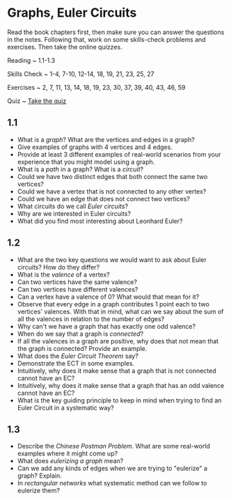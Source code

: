 # Graphs, Euler Circuits

Read the book chapters first, then make sure you can answer the questions in the notes. Following that, work on some skills-check problems and exercises. Then take the online quizzes.

Reading
  ~ 1.1-1.3

Skills Check
  ~ 1-4, 7-10, 12-14, 18, 19, 21, 23, 25, 27

Exercises
  ~ 2, 7, 11, 13, 14, 18, 19, 23, 30, 37, 39, 40, 43, 46, 59

Quiz
  ~ [Take the quiz](https://moodle.hanover.edu/mod/quiz/view.php?id=4665)

## 1.1

- What is a *graph*? What are the vertices and edges in a graph?
- Give examples of graphs with 4 vertices and 4 edges.
- Provide at least 3 different examples of real-world scenarios from your experience that you might model using a graph.
- What is a *path* in a graph? What is a *circuit*?
- Could we have two distinct edges that both connect the same two vertices?
- Could we have a vertex that is not connected to any other vertex?
- Could we have an edge that does not connect two vertices?
- What circuits do we call *Euler circuits*?
- Why are we interested in Euler circuits?
- What did you find most interesting about Leonhard Euler?

## 1.2

- What are the two key questions we would want to ask about Euler circuits? How do they differ?
- What is the *valence* of a vertex?
- Can two vertices have the same valence?
- Can two vertices have different valences?
- Can a vertex have a valence of 0? What would that mean for it?
- Observe that every edge in a graph contributes 1 point each to two vertices' valences. With that in mind, what can we say about the sum of all the valences in relation to the number of edges?
- Why can't we have a graph that has exactly one odd valence?
- When do we say that a graph is *connected*?
- If all the valences in a graph are positive, why does that not mean that the graph is connected? Provide an example.
- What does the *Euler Circuit Theorem* say?
- Demonstrate the ECT in some examples.
- Intuitively, why does it make sense that a graph that is not connected cannot have an EC?
- Intuitively, why does it make sense that a graph that has an odd valence cannot have an EC?
- What is the key guiding principle to keep in mind when trying to find an Euler Circuit in a systematic way?

## 1.3

- Describe the *Chinese Postman Problem*. What are some real-world examples where it might come up?
- What does *eulerizing a graph* mean?
- Can we add any kinds of edges when we are trying to "eulerize" a graph? Explain.
- In *rectangular networks* what systematic method can we follow to eulerize them?
